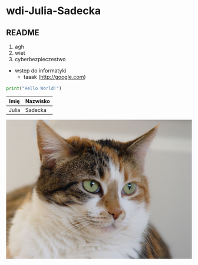 # wdi-Julia-Sadecka
## README 
1. agh
2. wiet
3. cyberbezpieczestwo
  - wstep do informatyki
    - taaak
(http://google.com)

```python
print("Hello World!")
```
Imię  |  Nazwisko
------|----------
Julia |  Sadecka

![](laboratorium_2/cat.jpg)